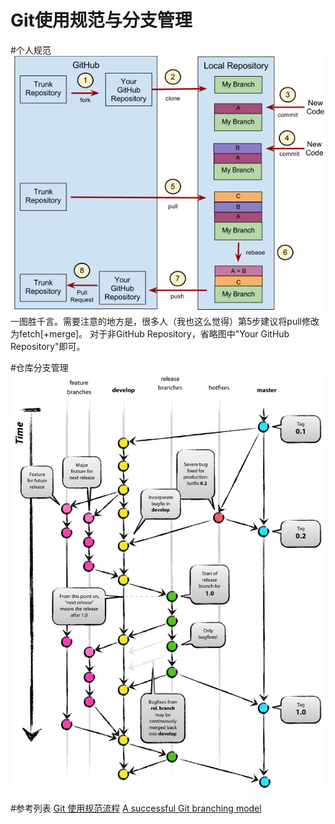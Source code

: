 Git使用规范与分支管理
===================
#个人规范 
![personal specification](personal_specification.png "personal specification") 
一图胜千言。需要注意的地方是，很多人（我也这么觉得）第5步建议将pull修改为fetch[+merge]。 
对于非GitHub Repository，省略图中"Your GitHub Repository"即可。

#仓库分支管理 
![git model](git-model.png "git model")

#参考列表 
[Git 使用规范流程](http://www.ruanyifeng.com/blog/2015/08/git-use-process.html) 
[A successful Git branching model](http://nvie.com/posts/a-successful-git-branching-model/)
